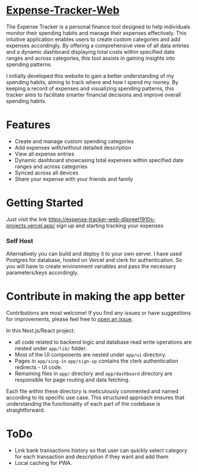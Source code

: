 # [Expense-Tracker-Web](https://expense-tracker-web-dilpreet1910s-projects.vercel.app)

The Expense Tracker is a personal finance tool designed to help individuals monitor their spending habits and manage their expenses effectively. This intuitive application enables users to create custom categories and add expenses accordingly. By offering a comprehensive view of all data entries and a dynamic dashboard displaying total costs within specified date ranges and across categories, this tool assists in gaining insights into spending patterns.

I initially developed this website to gain a better understanding of my spending habits, aiming to track where and how I spend my money. By keeping a record of expenses and visualizing spending patterns, this tracker aims to facilitate smarter financial decisions and improve overall spending habits.

# Features
- Create and manage custom spending categories
- Add expenses with/without detailed description 
- View all expense entries
- Dynamic dashboard showcasing total expenses within specified date ranges and across categories
- Synced across all devices
- Share your expense with your friends and family

# Getting Started

Just visit the link https://expense-tracker-web-dilpreet1910s-projects.vercel.app/ sign up and starting tracking your expenses

### Self Host

Alternatively you can build and deploy it to your own server. I have used Postgres for database, hosted on Vercel and clerk for authentication. So you will have to create environment variables and pass the necessary parameters/keys accordingly.

# Contribute in making the app better
Contributions are most welcome! If you find any issues or have suggestions for improvements, please feel free to [open an issue](https://github.com/DILPREET1910/expense-tracker-web/issues).

In this Next.js/React project:
- all code related to backend logic and database read write operations are nested under `app/lib/` folder.
- Most of the UI components are nested under `app/ui` directory.
- Pages in `app/sing-in` `app/sign-up` contains the clerk authentication redirects - UI code.
- Remaining files in `app/` directory and `app/dashboard` directory are responsible for page routing and data fetching.

 Each file within these directory is meticulously commented and named according to its specific use case. This structured approach ensures that understanding the functionality of each part of the codebase is straightforward.

# ToDo
- Link bank transactions history so that user can quickly select category for each transaction and description if they want and add them
- Local caching for PWA. 